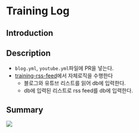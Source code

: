 # Training Log

## Introduction

## Description

- `blog.yml`, `youtube.yml`파일에 PR을 넣는다.
- [training-rss-feed](https://github.com/Yangeok/training-rss-feed)에서 자체로직을 수행한다
  - 블로그와 유튜브 리스트를 읽어 db에 입력한다.
  - db에 입력된 리스트로 rss feed를 db에 입력한다.

## Summary

![](https://res.cloudinary.com/yangeok/image/upload/v1554888938/11.jpg)
